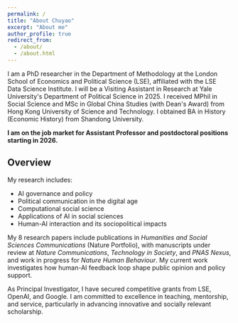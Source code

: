 ```yaml
---
permalink: /
title: "About Chuyao"
excerpt: "About me"
author_profile: true
redirect_from: 
  - /about/
  - /about.html
---
```


I am a PhD researcher in the Department of Methodology at the London School of Economics and Political Science (LSE), affiliated with the LSE Data Science Institute. I will be a Visiting Assistant in Research at Yale University's Department of Political Science in 2025. I received MPhil in Social Science and MSc in Global China Studies (with Dean's Award) from Hong Kong University of Science and Technology. I obtained BA in History (Economic History) from Shandong University.

**I am on the job market for Assistant Professor and postdoctoral positions starting in 2026.**

## Overview

My research includes:
- AI governance and policy
- Political communication in the digital age
- Computational social science
- Applications of AI in social sciences
- Human-AI interaction and its sociopolitical impacts

My 8 research papers include publications in *Humanities and Social Sciences Communications* (Nature Portfolio), with manuscripts under review at *Nature Communications*, *Technology in Society*, and *PNAS Nexus*, and work in progress for *Nature Human Behaviour*. My current work investigates how human-AI feedback loop shape public opinion and policy support.

As Principal Investigator, I have secured competitive grants from LSE, OpenAI, and Google. I am committed to excellence in teaching, mentorship, and service, particularly in advancing innovative and socially relevant scholarship.
